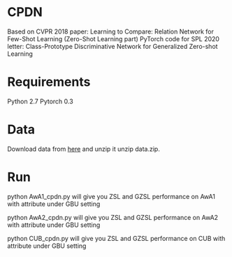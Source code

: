 # CPDN
Based on CVPR 2018 paper: Learning to Compare: Relation Network for Few-Shot Learning (Zero-Shot Learning part)
PyTorch code for SPL 2020 letter: Class-Prototype Discriminative Network for Generalized Zero-shot Learning

# Requirements
Python 2.7
Pytorch 0.3

# Data
Download data from [here](http://www.robots.ox.ac.uk/~lz/DEM_cvpr2017/data.zip) and unzip it unzip data.zip.

# Run
python AwA1_cpdn.py will give you ZSL and GZSL performance on AwA1 with attribute under GBU setting

python AwA2_cpdn.py will give you ZSL and GZSL performance on AwA2 with attribute under GBU setting 

python CUB_cpdn.py will give you ZSL and GZSL performance on CUB with attribute under GBU setting 
